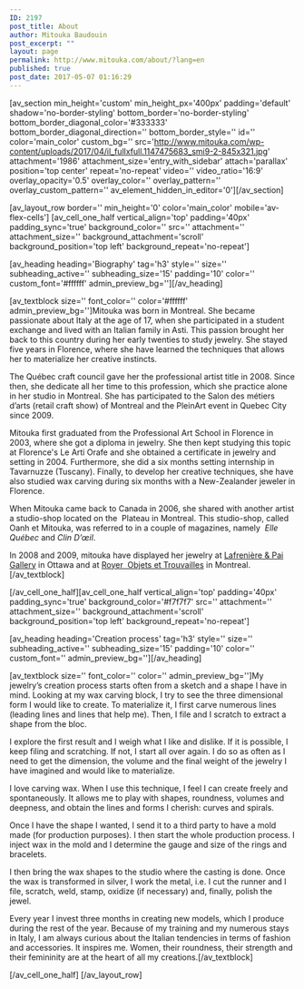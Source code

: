 ```yaml
---
ID: 2197
post_title: About
author: Mitouka Baudouin
post_excerpt: ""
layout: page
permalink: http://www.mitouka.com/about/?lang=en
published: true
post_date: 2017-05-07 01:16:29
---
```

[av_section min_height='custom' min_height_px='400px' padding='default' shadow='no-border-styling' bottom_border='no-border-styling' bottom_border_diagonal_color='#333333' bottom_border_diagonal_direction='' bottom_border_style='' id='' color='main_color' custom_bg='' src='http://www.mitouka.com/wp-content/uploads/2017/04/il_fullxfull.1147475683_smi9-2-845x321.jpg' attachment='1986' attachment_size='entry_with_sidebar' attach='parallax' position='top center' repeat='no-repeat' video='' video_ratio='16:9' overlay_opacity='0.5' overlay_color='' overlay_pattern='' overlay_custom_pattern='' av_element_hidden_in_editor='0'][/av_section]

[av_layout_row border='' min_height='0' color='main_color' mobile='av-flex-cells']
[av_cell_one_half vertical_align='top' padding='40px' padding_sync='true' background_color='' src='' attachment='' attachment_size='' background_attachment='scroll' background_position='top left' background_repeat='no-repeat']

[av_heading heading='Biography' tag='h3' style='' size='' subheading_active='' subheading_size='15' padding='10' color='' custom_font='#ffffff' admin_preview_bg=''][/av_heading]

[av_textblock size='' font_color='' color='#ffffff' admin_preview_bg='']Mitouka was born in Montreal. She became passionate about Italy at the age of 17, when she participated in a student exchange and lived with an Italian family in Asti. This passion brought her back to this country during her early twenties to study jewelry. She stayed five years in Florence, where she have learned the techniques that allows her to materialize her creative instincts.

The Québec craft council gave her the professional artist title in 2008. Since then, she dedicate all her time to this profession, which she practice alone in her studio in Montreal. She has participated to the Salon des métiers d’arts (retail craft show) of Montreal and the Plein­Art event in Quebec City since 2009.

Mitouka first graduated from the Professional Art School in Florence in 2003, where she got a diploma in jewelry. She then kept studying this topic at Florence's Le Arti Orafe and she obtained a certificate in jewelry and setting in 2004. Furthermore, she did a six months setting internship in Tavarnuzze (Tuscany). Finally, to develop her creative techniques, she have also studied wax carving during six months with a New-Zealander jeweler in Florence.

When Mitouka came back to Canada in 2006, she shared with another artist a studio-shop located on the  Plateau in Montreal. This studio-shop, called Oanh et Mitouka, was referred to in a couple of magazines, namely  <em>Elle Québec</em> and <em>Clin D’œil</em>.

In 2008 and 2009, mitouka have displayed her jewelry at <u>Lafrenière &amp; Pai Gallery</u> in Ottawa and at <u>Royer  Objets et Trouvailles</u> in Montreal.[/av_textblock]

[/av_cell_one_half][av_cell_one_half vertical_align='top' padding='40px' padding_sync='true' background_color='#f7f7f7' src='' attachment='' attachment_size='' background_attachment='scroll' background_position='top left' background_repeat='no-repeat']

[av_heading heading='Creation process' tag='h3' style='' size='' subheading_active='' subheading_size='15' padding='10' color='' custom_font='' admin_preview_bg=''][/av_heading]

[av_textblock size='' font_color='' color='' admin_preview_bg='']My jewelry’s creation process starts often from a sketch and a shape I have in mind. Looking at my wax carving block, I try to see the three dimensional form I would like to create. To materialize it, I first carve numerous lines (leading lines and lines that help me). Then, I file and I scratch to extract a shape from the bloc.

I explore the first result and I weigh what I like and dislike. If it is possible, I keep filing and scratching. If not, I start all over again. I do so as often as I need to get the dimension, the volume and the final weight of the jewelry I have imagined and would like to materialize.

I love carving wax. When I use this technique, I feel I can create freely and spontaneously. It allows me to play with shapes, roundness, volumes and deepness, and obtain the lines and forms I cherish: curves and spirals.

Once I have the shape I wanted, I send it to a third party to have a mold made (for production purposes). I then start the whole production process. I inject wax in the mold and I determine the gauge and size of the rings and bracelets.

I then bring the wax shapes to the studio where the casting is done. Once the wax is transformed in silver, I work the metal, i.e. I cut the runner and I file, scratch, weld, stamp, oxidize (if necessary) and, finally, polish the jewel.

Every year I invest three months in creating new models, which I produce during the rest of the year. Because of my training and my numerous stays in Italy, I am always curious about the Italian tendencies in terms of fashion and accessories. It inspires me. Women, their roundness, their strength and their femininity are at the heart of all my creations.[/av_textblock]

[/av_cell_one_half]
[/av_layout_row]